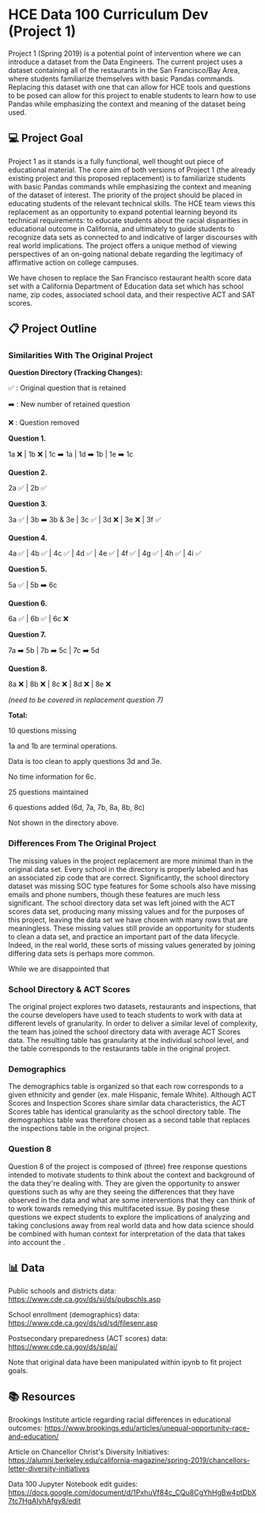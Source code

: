 # HCE Data 100 Curriculum Dev (Project 1)

Project 1 (Spring 2019) is a potential point of intervention where we can introduce a dataset from the Data Engineers. The current project uses a dataset containing all of the restaurants in the San Francisco/Bay Area, where students familiarize themselves with basic Pandas commands. Replacing this dataset with one that can allow for HCE tools and questions to be posed can allow for this project to enable students to learn how to use Pandas while emphasizing the context and meaning of the dataset being used.

## 💻 Project Goal

Project 1 as it stands is a fully functional, well thought out piece of educational material. The core aim of both versions of Project 1 (the already existing project and this proposed replacement) is to familiarize students with basic Pandas commands while emphasizing the context and meaning of the dataset of interest. The priority of the project should be placed in educating students of the relevant technical skills. The HCE team views this replacement as an opportunity to expand potential learning beyond its technical requirements: to educate students about the racial disparities in educational outcome in California, and ultimately to guide students to recognize data sets as connected to and indicative of larger discourses with real world implications. The project offers a unique method of viewing perspectives of an on-going national debate regarding the legitimacy of affirmative action on college campuses.

We have chosen to replace the San Francisco restaurant health score data set with a California Department of Education data set which has school name, zip codes, associated school data, and their respective ACT and SAT scores. 


## 📋 Project Outline

### Similarities With The Original Project

**Question Directory (Tracking Changes):**

  ✅ : Original question that is retained

  ➡️ : New number of retained question

  ❌ : Question removed
  

**Question 1.**

  1a ❌ | 1b ❌ | 1c ➡️ 1a | 1d ➡️ 1b | 1e ➡️ 1c

**Question 2.**

  2a ✅ | 2b ✅

**Question 3.**

  3a ✅ | 3b ➡️ 3b & 3e | 3c ✅ | 3d ❌ | 3e ❌ | 3f ✅

**Question 4.**

  4a ✅ | 4b ✅ | 4c ✅ | 4d ✅ | 4e ✅ | 4f ✅ | 4g ✅ | 4h ✅ | 4i ✅

**Question 5.**

  5a ✅ | 5b ➡️ 6c

**Question 6.**

  6a ✅ | 6b ✅ | 6c ❌

**Question 7.**

  7a ➡️ 5b | 7b ➡️ 5c | 7c ➡️ 5d

**Question 8.**

  8a ❌ | 8b ❌ | 8c ❌ | 8d ❌ | 8e ❌

*(need to be covered in replacement question 7)*


**Total:**

10 questions missing

1a and 1b are terminal operations.

Data is too clean to apply questions 3d and 3e.

No time information for 6c.

25 questions maintained

6 questions added (6d, 7a, 7b, 8a, 8b, 8c)

Not shown in the directory above.


### Differences From The Original Project

The missing values in the project replacement are more minimal than in the original data set. Every school in the directory is properly labeled and has an associated zip code that are correct. Significantly, the school directory dataset was missing SOC type features for Some schools also have missing emails and phone numbers, though these features are much less significant. The school directory data set was left joined with the ACT scores data set, producing many missing values and for the purposes of this project, leaving the data set we have chosen with many rows that are meaningless. These missing values still provide an opportunity for students to clean a data set, and practice an important part of the data lifecycle. Indeed, in the real world, these sorts of missing values generated by joining differing data sets is perhaps more common.

While we are disappointed that

### School Directory & ACT Scores

The original project explores two datasets, restaurants and inspections, that the course developers have used to teach students to work with data at different levels of granularity. In order to deliver a similar level of complexity, the team has joined the school directory data with average ACT Scores data. The resulting table has granularity at the individual school level, and the table corresponds to the restaurants table in the original project.

### Demographics

The demographics table is organized so that each row corresponds to a given ethnicity and gender (ex. male Hispanic, female White). Although ACT Scores and Inspection Scores share similar data characteristics, the ACT Scores table has identical granularity as the school directory table. The demographics table was therefore chosen as a second table that replaces the inspections table in the original project.

### Question 8

Question 8 of the project is composed of (three) free response questions intended to motivate students to think about the context and background of the data they're dealing with. They are given the opportunity to answer questions such as why are they seeing the differences that they have observed in the data and what are some interventions that they can think of to work towards remedying this multifaceted issue. By posing these questions we expect students to explore the implications of analyzing and taking conclusions away from real world data and how data science should be combined with human context for interpretation of the data that takes into account the .

## 📊 Data

Public schools and districts data: https://www.cde.ca.gov/ds/si/ds/pubschls.asp

School enrollment (demographics) data: https://www.cde.ca.gov/ds/sd/sd/filesenr.asp

Postsecondary preparedness (ACT scores) data: https://www.cde.ca.gov/ds/sp/ai/

Note that original data have been manipulated within ipynb to fit project goals. 

## 📚 Resources

Brookings Institute article regarding racial differences in educational outcomes: https://www.brookings.edu/articles/unequal-opportunity-race-and-education/

Article on Chancellor Christ's Diversity Initiatives: https://alumni.berkeley.edu/california-magazine/spring-2019/chancellors-letter-diversity-initiatives

Data 100 Jupyter Notebook edit guides: https://docs.google.com/document/d/1PxhuVf84c_CQu8CgYhHgBw4ptDbX7tc7HgAIyhAfgy8/edit
